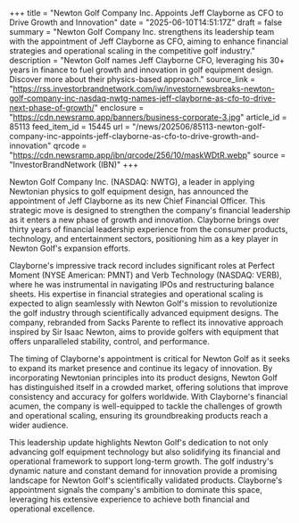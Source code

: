 +++
title = "Newton Golf Company Inc. Appoints Jeff Clayborne as CFO to Drive Growth and Innovation"
date = "2025-06-10T14:51:17Z"
draft = false
summary = "Newton Golf Company Inc. strengthens its leadership team with the appointment of Jeff Clayborne as CFO, aiming to enhance financial strategies and operational scaling in the competitive golf industry."
description = "Newton Golf names Jeff Clayborne CFO, leveraging his 30+ years in finance to fuel growth and innovation in golf equipment design. Discover more about their physics-based approach."
source_link = "https://rss.investorbrandnetwork.com/iw/investornewsbreaks-newton-golf-company-inc-nasdaq-nwtg-names-jeff-clayborne-as-cfo-to-drive-next-phase-of-growth/"
enclosure = "https://cdn.newsramp.app/banners/business-corporate-3.jpg"
article_id = 85113
feed_item_id = 15445
url = "/news/202506/85113-newton-golf-company-inc-appoints-jeff-clayborne-as-cfo-to-drive-growth-and-innovation"
qrcode = "https://cdn.newsramp.app/ibn/qrcode/256/10/maskWDtR.webp"
source = "InvestorBrandNetwork (IBN)"
+++

<p>Newton Golf Company Inc. (NASDAQ: NWTG), a leader in applying Newtonian physics to golf equipment design, has announced the appointment of Jeff Clayborne as its new Chief Financial Officer. This strategic move is designed to strengthen the company's financial leadership as it enters a new phase of growth and innovation. Clayborne brings over thirty years of financial leadership experience from the consumer products, technology, and entertainment sectors, positioning him as a key player in Newton Golf's expansion efforts.</p><p>Clayborne's impressive track record includes significant roles at Perfect Moment (NYSE American: PMNT) and Verb Technology (NASDAQ: VERB), where he was instrumental in navigating IPOs and restructuring balance sheets. His expertise in financial strategies and operational scaling is expected to align seamlessly with Newton Golf's mission to revolutionize the golf industry through scientifically advanced equipment designs. The company, rebranded from Sacks Parente to reflect its innovative approach inspired by Sir Isaac Newton, aims to provide golfers with equipment that offers unparalleled stability, control, and performance.</p><p>The timing of Clayborne's appointment is critical for Newton Golf as it seeks to expand its market presence and continue its legacy of innovation. By incorporating Newtonian principles into its product designs, Newton Golf has distinguished itself in a crowded market, offering solutions that improve consistency and accuracy for golfers worldwide. With Clayborne's financial acumen, the company is well-equipped to tackle the challenges of growth and operational scaling, ensuring its groundbreaking products reach a wider audience.</p><p>This leadership update highlights Newton Golf's dedication to not only advancing golf equipment technology but also solidifying its financial and operational framework to support long-term growth. The golf industry's dynamic nature and constant demand for innovation provide a promising landscape for Newton Golf's scientifically validated products. Clayborne's appointment signals the company's ambition to dominate this space, leveraging his extensive experience to achieve both financial and operational excellence.</p>